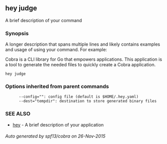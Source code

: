 ## hey judge

A brief description of your command

### Synopsis


A longer description that spans multiple lines and likely contains examples
and usage of using your command. For example:

Cobra is a CLI library for Go that empowers applications.
This application is a tool to generate the needed files
to quickly create a Cobra application.

```
hey judge
```

### Options inherited from parent commands

```
      --config="": config file (default is $HOME/.hey.yaml)
      --dest="tempdir": destination to store generated binary files
```

### SEE ALSO
* [hey](hey.md)	 - A brief description of your application

###### Auto generated by spf13/cobra on 26-Nov-2015
